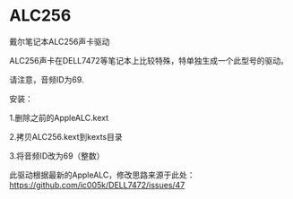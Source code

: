 # ALC256
戴尔笔记本ALC256声卡驱动

ALC256声卡在DELL7472等笔记本上比较特殊，特单独生成一个此型号的驱动。

请注意，音频ID为69.

安装：

1.删除之前的AppleALC.kext

2.拷贝ALC256.kext到kexts目录

3.将音频ID改为69（整数）

此驱动根据最新的AppleALC，修改思路来源于此处：https://github.com/ic005k/DELL7472/issues/47 
